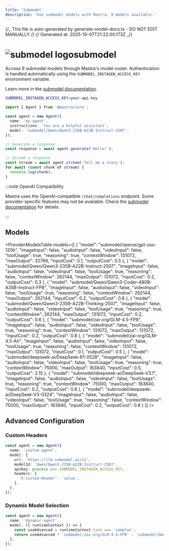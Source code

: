 ```yaml
---
title: 'Submodel'
description: 'Use submodel models with Mastra. 9 models available.'
---
```


{/_ This file is auto-generated by generate-model-docs.ts - DO NOT EDIT MANUALLY _/}
{/_ Generated at: 2025-10-07T21:22:00.173Z _/}

# <img src="https://models.dev/logos/submodel.svg" alt="submodel logo" className="inline w-8 h-8 mr-2 align-middle dark:invert dark:brightness-0 dark:contrast-200" />submodel

Access 9 submodel models through Mastra's model router. Authentication is handled automatically using the `SUBMODEL_INSTAGEN_ACCESS_KEY` environment variable.

Learn more in the [submodel documentation](https://submodel.gitbook.io).

```bash
SUBMODEL_INSTAGEN_ACCESS_KEY=your-api-key
```

```typescript
import { Agent } from '@mastra/core';

const agent = new Agent({
  name: 'my-agent',
  instructions: 'You are a helpful assistant',
  model: 'submodel/Qwen/Qwen3-235B-A22B-Instruct-2507',
});

// Generate a response
const response = await agent.generate('Hello!');

// Stream a response
const stream = await agent.stream('Tell me a story');
for await (const chunk of stream) {
  console.log(chunk);
}
```

:::note OpenAI Compatibility

Mastra uses the OpenAI-compatible `/chat/completions` endpoint. Some provider-specific features may not be available. Check the [submodel documentation](https://submodel.gitbook.io) for details.

:::

## Models

<ProviderModelsTable
models={[
{
"model": "submodel/openai/gpt-oss-120b",
"imageInput": false,
"audioInput": false,
"videoInput": false,
"toolUsage": true,
"reasoning": true,
"contextWindow": 131072,
"maxOutput": 32768,
"inputCost": 0.1,
"outputCost": 0.5
},
{
"model": "submodel/Qwen/Qwen3-235B-A22B-Instruct-2507",
"imageInput": false,
"audioInput": false,
"videoInput": false,
"toolUsage": true,
"reasoning": false,
"contextWindow": 262144,
"maxOutput": 131072,
"inputCost": 0.2,
"outputCost": 0.3
},
{
"model": "submodel/Qwen/Qwen3-Coder-480B-A35B-Instruct-FP8",
"imageInput": false,
"audioInput": false,
"videoInput": false,
"toolUsage": true,
"reasoning": false,
"contextWindow": 262144,
"maxOutput": 262144,
"inputCost": 0.2,
"outputCost": 0.8
},
{
"model": "submodel/Qwen/Qwen3-235B-A22B-Thinking-2507",
"imageInput": false,
"audioInput": false,
"videoInput": false,
"toolUsage": true,
"reasoning": true,
"contextWindow": 262144,
"maxOutput": 131072,
"inputCost": 0.2,
"outputCost": 0.6
},
{
"model": "submodel/zai-org/GLM-4.5-FP8",
"imageInput": false,
"audioInput": false,
"videoInput": false,
"toolUsage": true,
"reasoning": true,
"contextWindow": 131072,
"maxOutput": 131072,
"inputCost": 0.2,
"outputCost": 0.8
},
{
"model": "submodel/zai-org/GLM-4.5-Air",
"imageInput": false,
"audioInput": false,
"videoInput": false,
"toolUsage": true,
"reasoning": false,
"contextWindow": 131072,
"maxOutput": 131072,
"inputCost": 0.1,
"outputCost": 0.5
},
{
"model": "submodel/deepseek-ai/DeepSeek-R1-0528",
"imageInput": false,
"audioInput": false,
"videoInput": false,
"toolUsage": true,
"reasoning": true,
"contextWindow": 75000,
"maxOutput": 163840,
"inputCost": 0.5,
"outputCost": 2.15
},
{
"model": "submodel/deepseek-ai/DeepSeek-V3.1",
"imageInput": false,
"audioInput": false,
"videoInput": false,
"toolUsage": true,
"reasoning": true,
"contextWindow": 75000,
"maxOutput": 163840,
"inputCost": 0.2,
"outputCost": 0.8
},
{
"model": "submodel/deepseek-ai/DeepSeek-V3-0324",
"imageInput": false,
"audioInput": false,
"videoInput": false,
"toolUsage": true,
"reasoning": false,
"contextWindow": 75000,
"maxOutput": 163840,
"inputCost": 0.2,
"outputCost": 0.8
}
]}
/>

## Advanced Configuration

### Custom Headers

```typescript
const agent = new Agent({
  name: 'custom-agent',
  model: {
    url: 'https://llm.submodel.ai/v1',
    modelId: 'Qwen/Qwen3-235B-A22B-Instruct-2507',
    apiKey: process.env.SUBMODEL_INSTAGEN_ACCESS_KEY,
    headers: {
      'X-Custom-Header': 'value',
    },
  },
});
```

### Dynamic Model Selection

```typescript
const agent = new Agent({
  name: 'dynamic-agent',
  model: ({ runtimeContext }) => {
    const useAdvanced = runtimeContext.task === 'complex';
    return useAdvanced ? 'submodel/zai-org/GLM-4.5-FP8' : 'submodel/Qwen/Qwen3-235B-A22B-Instruct-2507';
  },
});
```
